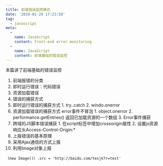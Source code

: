 ```yaml
---
title: 前端错误监控模式
date: '2019-01-29 17:23:58'
tag: 
  - javascript
meta:
  -
    name: JavaScript
    content: front-end error monitoring
  -
    name: JavaScript
    content: 前端基础的错误监控
---
```

本篇讲了前端基础的错误监控
<!-- more -->

1. 前端报错的分类
  1. 即时运行错误：代码错误
  2. 资源加载错误
2. 错误的捕获方式
  1. 即时运行错误的捕获方式
    1. try..catch
    2. windo.onerror
  2. 资源加载错误的捕获方式   error事件不冒泡
    1. object.onerror
    2. performance.getEntries()  返回已加载资源的一个数组
    3. Error事件捕获
  3. 跨域的JS脚本错误捕获
    1. 在script标签中增加crossorigin属性
    2. 设置js资源响应头Access-Control-Origin:*
3. 上报错误的基本原理
  1. 采用Ajax通信的方式上报
  2. 利用Image对象上报
```
（new Image()）.src = 'http://baidu.com/tesjk?r=test'
```

